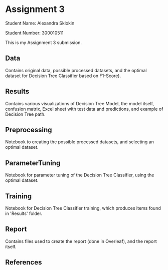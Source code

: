 # Assignment 3

Student Name: Alexandra Sklokin

Student Number: 300010511

This is my Assignment 3 submission.

## Data

Contains original data, possible processed datasets, and the optimal dataset for Decision Tree Classifier based on F1-Score).

## Results

Contains various visualizations of Decision Tree Model, the model itself, confusion matrix, Excel sheet with test data and predictions, and example of Decision Tree path.

## Preprocessing

Notebook to creating the possible processed datasets, and selecting an optimal dataset.

## ParameterTuning

Notebook for parameter tuning of the Decision Tree Classifier, using the optimal dataset.

## Training

Notebook for Decision Tree Classifier training, which produces items found in 'Results' folder.

## Report

Contains files used to create the report (done in Overleaf), and the report itself.

## References
